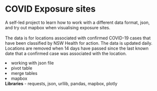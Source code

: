 # COVID Exposure sites
A self-led project to learn how to work with a different data format, json, and try out mapbox when visualising exposure sites.
<br></br>
The data is for locations associated with confirmed COVID-19 cases that have been classified by NSW Health for action. The data is updated daily. Locations are removed when 14 days have passed since the last known date that a confirmed case was associated with the location.

<li>working with json file</li>
<li>pivot table</li>
<li>merge tables</li>
<li>mapbox</li>
<b>Libraries</b> - requests, json, urllib, pandas, mapbox, plotly
